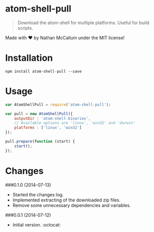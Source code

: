 atom-shell-pull
===============

> Download the atom-shell for multiple platforms. Useful for build scripts.

Made with :heart: by Nathan McCallum under the MIT license!

Installation
============

```
npm install atom-shell-pull --save
```

Usage
=====

```javascript
var AtomShellPull = require('atom-shell-pull');

var pull = new AtomShellPull({
    outputDir : 'atom-shell-binaries',
    // Available options are 'linux', 'win32' and 'darwin'
    platforms : ['linux', 'win32']
});

pull.prepare(function (start) {
    start();
});
```

Changes
=======

###0.1.0 (2014-07-13)
- Started the changes log.
- Implemented extracting of the downloaded zip files.
- Remove some unnecessary dependencies and variables.

###0.0.1 (2014-07-12)
- Initial version. :octocat:
